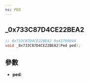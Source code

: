 ```yaml
---
ns: PED
---
```

## _0x733C87D4CE22BEA2

```c
// 0x733C87D4CE22BEA2 0x43709044
void _0x733C87D4CE22BEA2(Ped ped);
```


## 參數
* **ped**: 

